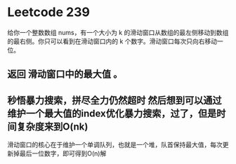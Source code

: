 # Leetcode 239

给你一个整数数组 nums，有一个大小为 k 的滑动窗口从数组的最左侧移动到数组的最右侧。你只可以看到在滑动窗口内的 k 个数字。滑动窗口每次只向右移动一位。

返回 滑动窗口中的最大值 。
----
秒悟暴力搜索，拼尽全力仍然超时
然后想到可以通过维护一个最大值的index优化暴力搜索，过了，但是时间复杂度来到O(nk)
----
滑动窗口的核心在于维护一个单调队列，也就是一个堆，队首保持最大值，每次更新掉最后一位数字，即可得到O(n)解